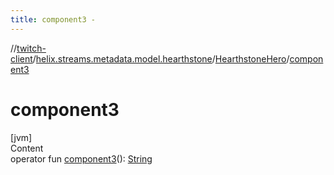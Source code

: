 ```yaml
---
title: component3 -
---
```

//[twitch-client](../../index.md)/[helix.streams.metadata.model.hearthstone](../index.md)/[HearthstoneHero](index.md)/[component3](component3.md)



# component3  
[jvm]  
Content  
operator fun [component3](component3.md)(): [String](https://kotlinlang.org/api/latest/jvm/stdlib/kotlin/-string/index.html)  



